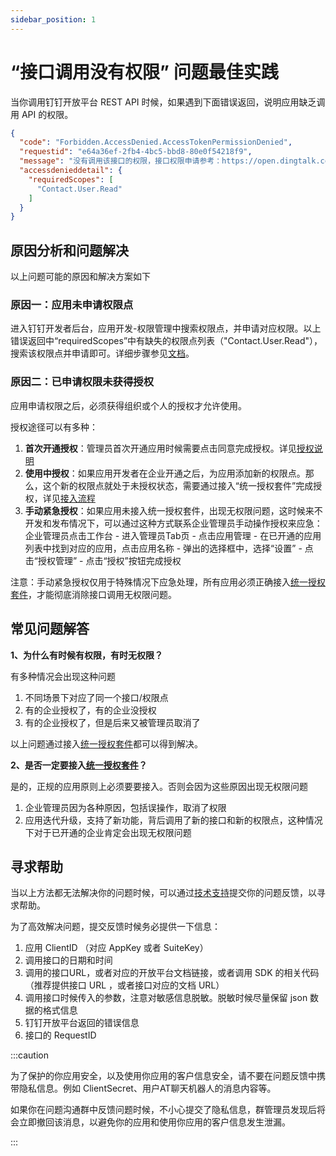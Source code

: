 ```yaml
---
sidebar_position: 1
---
```


# “接口调用没有权限” 问题最佳实践

当你调用钉钉开放平台 REST API 时候，如果遇到下面错误返回，说明应用缺乏调用 API 的权限。

```json
{
  "code": "Forbidden.AccessDenied.AccessTokenPermissionDenied",
  "requestid": "e64a36ef-2fb4-4bc5-bbd8-80e0f54218f9",
  "message": "没有调用该接口的权限，接口权限申请参考：https://open.dingtalk.com/document/orgapp-server/add-api-permission",
  "accessdenieddetail": {
    "requiredScopes": [
      "Contact.User.Read"
    ]
  }
}
```

## 原因分析和问题解决

以上问题可能的原因和解决方案如下

### 原因一：应用未申请权限点

进入钉钉开发者后台，应用开发-权限管理中搜索权限点，并申请对应权限。以上错误返回中“requiredScopes”中有缺失的权限点列表（"Contact.User.Read"），搜索该权限点并申请即可。详细步骤参见[文档](https://open.dingtalk.com/document/orgapp-server/add-api-permission)。

### 原因二：已申请权限未获得授权

应用申请权限之后，必须获得组织或个人的授权才允许使用。

授权途径可以有多种：

1. **首次开通授权**：管理员首次开通应用时候需要点击同意完成授权。详见[授权说明](https://open.dingtalk.com/document/isvapp/applications-authorization)
2. **使用中授权**：如果应用开发者在企业开通之后，为应用添加新的权限点。那么，这个新的权限点就处于未授权状态，需要通过接入“统一授权套件”完成授权，详见[接入流程](https://open.dingtalk.com/document/personalapp/access-process)
3. **手动紧急授权**：如果应用未接入统一授权套件，出现无权限问题，这时候来不开发和发布情况下，可以通过这种方式联系企业管理员手动操作授权来应急：企业管理员点击工作台 - 进入管理员Tab页 - 点击应用管理 - 在已开通的应用列表中找到对应的应用，点击应用名称 - 弹出的选择框中，选择“设置” - 点击“授权管理” - 点击“授权”按钮完成授权

注意：手动紧急授权仅用于特殊情况下应急处理，所有应用必须正确接入[统一授权套件](https://open.dingtalk.com/document/personalapp/access-process)，才能彻底消除接口调用无权限问题。

## 常见问题解答

**1、为什么有时候有权限，有时无权限？**

有多种情况会出现这种问题

1. 不同场景下对应了同一个接口/权限点
2. 有的企业授权了，有的企业没授权
3. 有的企业授权了，但是后来又被管理员取消了

以上问题通过接入[统一授权套件](https://open.dingtalk.com/document/personalapp/access-process)都可以得到解决。

**2、是否一定要接入[统一授权套件](https://open.dingtalk.com/document/personalapp/access-process)？**

是的，正规的应用原则上必须要要接入。否则会因为这些原因出现无权限问题

1. 企业管理员因为各种原因，包括误操作，取消了权限
2. 应用迭代升级，支持了新功能，背后调用了新的接口和新的权限点，这种情况下对于已开通的企业肯定会出现无权限问题

## 寻求帮助

当以上方法都无法解决你的问题时候，可以通过[技术支持](/docs/explore/support)提交你的问题反馈，以寻求帮助。

为了高效解决问题，提交反馈时候务必提供一下信息：

1. 应用 ClientID （对应 AppKey 或者 SuiteKey）
2. 调用接口的日期和时间
3. 调用的接口URL，或者对应的开放平台文档链接，或者调用 SDK 的相关代码 （推荐提供接口 URL ，或者接口对应的文档 URL）
4. 调用接口时候传入的参数，注意对敏感信息脱敏。脱敏时候尽量保留 json 数据的格式信息
5. 钉钉开放平台返回的错误信息
6. 接口的 RequestID


:::caution

为了保护的你应用安全，以及使用你应用的客户信息安全，请不要在问题反馈中携带隐私信息。例如 ClientSecret、用户AT聊天机器人的消息内容等。

如果你在问题沟通群中反馈问题时候，不小心提交了隐私信息，群管理员发现后将会立即撤回该消息，以避免你的应用和使用你应用的客户信息发生泄漏。

:::